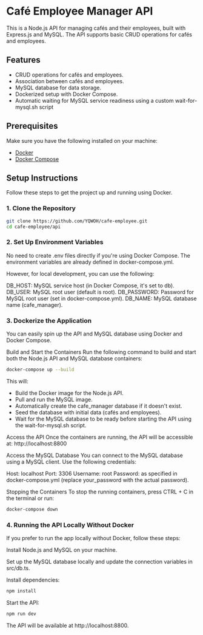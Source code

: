 # Café Employee Manager API

This is a Node.js API for managing cafés and their employees, built with Express.js and MySQL. The API supports basic CRUD operations for cafés and employees.

## Features

- CRUD operations for cafés and employees.
- Association between cafés and employees.
- MySQL database for data storage.
- Dockerized setup with Docker Compose.
- Automatic waiting for MySQL service readiness using a custom wait-for-mysql.sh script

## Prerequisites

Make sure you have the following installed on your machine:

- [Docker](https://www.docker.com/get-started)
- [Docker Compose](https://docs.docker.com/compose/install/)

## Setup Instructions

Follow these steps to get the project up and running using Docker.

### 1. Clone the Repository

```bash
git clone https://github.com/YQWOH/cafe-employee.git
cd cafe-employee/api
```

### 2. Set Up Environment Variables

No need to create .env files directly if you're using Docker Compose. The environment variables are already defined in docker-compose.yml.

However, for local development, you can use the following:

DB_HOST: MySQL service host (in Docker Compose, it's set to db).
DB_USER: MySQL root user (default is root).
DB_PASSWORD: Password for MySQL root user (set in docker-compose.yml).
DB_NAME: MySQL database name (cafe_manager).

### 3. Dockerize the Application

You can easily spin up the API and MySQL database using Docker and Docker Compose.

Build and Start the Containers
Run the following command to build and start both the Node.js API and MySQL database containers:

```bash
docker-compose up --build
```

This will:

- Build the Docker image for the Node.js API.
- Pull and run the MySQL image.
- Automatically create the cafe_manager database if it doesn't exist.
- Seed the database with initial data (cafés and employees).
- Wait for the MySQL database to be ready before starting the API using the wait-for-mysql.sh script.

Access the API
Once the containers are running, the API will be accessible at: http://localhost:8800

Access the MySQL Database
You can connect to the MySQL database using a MySQL client. Use the following credentials:

Host: localhost
Port: 3306
Username: root
Password: as specified in docker-compose.yml (replace your_password with the actual password).

Stopping the Containers
To stop the running containers, press CTRL + C in the terminal or run:

```bash
docker-compose down
```

### 4. Running the API Locally Without Docker

If you prefer to run the app locally without Docker, follow these steps:

Install Node.js and MySQL on your machine.

Set up the MySQL database locally and update the connection variables in src/db.ts.

Install dependencies:

```bash
npm install
```

Start the API:

```bash
npm run dev
```

The API will be available at http://localhost:8800.
